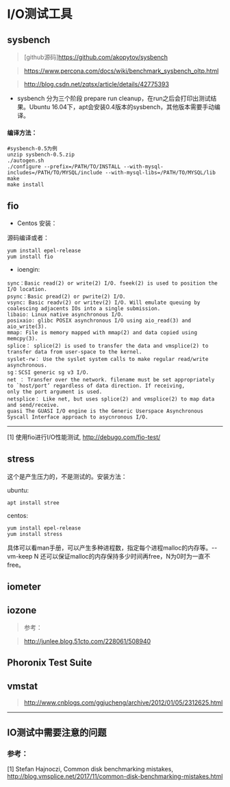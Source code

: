 # I/O测试工具

## sysbench

> [github源码]https://github.com/akopytov/sysbench

> https://www.percona.com/docs/wiki/benchmark_sysbench_oltp.html

> http://blog.csdn.net/zqtsx/article/details/42775393

* sysbench 分为三个阶段 prepare run cleanup，在run之后会打印出测试结果。Ubuntu 16.04下，apt会安装0.4版本的sysbench，其他版本需要手动编译。

#### 编译方法：
```
#sysbench-0.5为例
unzip sysbench-0.5.zip
./autogen.sh
./configure --prefix=/PATH/TO/INSTALL --with-mysql-includes=/PATH/TO/MYSQL/include --with-mysql-libs=/PATH/TO/MYSQL/lib
make 
make install
```


## fio
* Centos 安装：

源码编译或者：
```
yum install epel-release
yum install fio
```
* ioengin:

```
sync：Basic read(2) or write(2) I/O. fseek(2) is used to position the I/O location.
psync：Basic pread(2) or pwrite(2) I/O.
vsync: Basic readv(2) or writev(2) I/O. Will emulate queuing by coalescing adjacents IOs into a single submission.
libaio: Linux native asynchronous I/O.
posixaio: glibc POSIX asynchronous I/O using aio_read(3) and aio_write(3).
mmap: File is memory mapped with mmap(2) and data copied using memcpy(3).
splice： splice(2) is used to transfer the data and vmsplice(2) to transfer data from user-space to the kernel.
syslet-rw： Use the syslet system calls to make regular read/write asynchronous.
sg：SCSI generic sg v3 I/O.
net ： Transfer over the network. filename must be set appropriately to `host/port’ regardless of data direction. If receiving,
only the port argument is used.
netsplice： Like net, but uses splice(2) and vmsplice(2) to map data and send/receive.
guasi The GUASI I/O engine is the Generic Userspace Asynchronous Syscall Interface approach to asycnronous I/O.
```

---

[1] 使用fio进行I/O性能测试, http://debugo.com/fio-test/

## stress

这个是产生压力的，不是测试的。安装方法：

ubuntu:
```
apt install stree
```
centos:
```
yum install epel-release
yum install stress
```


具体可以看man手册，可以产生多种进程数，指定每个进程malloc的内存等。--vm-keep N 还可以保证malloc的内存保持多少时间再free，N为0时为一直不free。

## iometer


## iozone
> 参考：

> http://junlee.blog.51cto.com/228061/508940

## Phoronix Test Suite

## vmstat
> http://www.cnblogs.com/ggjucheng/archive/2012/01/05/2312625.html

---

## IO测试中需要注意的问题


### 参考：
[1] Stefan Hajnoczi, Common disk benchmarking mistakes, http://blog.vmsplice.net/2017/11/common-disk-benchmarking-mistakes.html